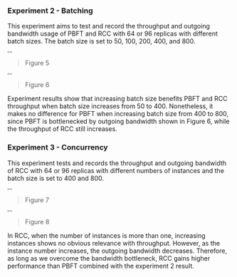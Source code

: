 ### Experiment 2 - Batching

This experiment aims to test and record the throughput and outgoing bandwidth usage of PBFT and RCC with 64 or 96 replicas with different batch sizes. The batch size is set to 50, 100, 200, 400, and 800.

<img src="https://lh4.googleusercontent.com/MJOyzTLBjguXflEsHPZS1_vfjGfUW6l2uMS76Kym6CJLZKmkLUmWJIKDPIlNk72fiOApRr1sIbR-VuAqRBvce9sPnr_cmUBM4FeB3HeXnkmnJFhdwwOeBAr_o6tn_T4RNv2ai-MkPg5f582UN1YJxSWPoQUeohgi3vXzmkG9HBlmVCK71Km_0DTagu2IBrZb" alt="img" style="zoom:25%;" />


> Figure 5 

<img src="https://lh6.googleusercontent.com/Fh5lI2cO27Fz9bon88tPhtSL1fkjT5Nwgyd1q3SLkqLiE7j1Lz4ffY0oAHybTOsbhERuCBTBrsTdAWhD4hiVQklAvLoTnc7hY1F5dJ4Ikon7bklWb_3IQMtzUIOerv7PtBaulh11_mzo-XQm7ch2enX4H5-5VWl6O5ozfwFtAeLKXircl_Nz1_Ndlx9_AUgR" alt="img" style="zoom:25%;" />

> Figure 6

Experiment results show that increasing batch size benefits PBFT and RCC throughput when batch size increases from 50 to 400. Nonetheless, it makes no difference for PBFT when increasing batch size from 400 to 800, since PBFT is bottlenecked by outgoing bandwidth shown in Figure 6, while the throughput of RCC still increases.

### Experiment 3 - Concurrency

This experiment tests and records the throughput and outgoing bandwidth of RCC with 64 or 96 replicas with different numbers of instances and the batch size is set to 400 and 800.

<img src="https://lh6.googleusercontent.com/shkgfttGb_vfwiP0Fhs6Fqqj1mASmOik9AGJ9h4_GAzsE6pCw_AQmPKb7U4ng8RC57uebTNS31ijOUARFrJinkI5kP0YK3PtPvuwxs_GRYW02EW_x9vySSD-EJ1PNdCyU2ZPmlISmA2ycMmlR3rPP3SaC1HLErDYSZwcZsmOa-UvEDkSTxwDhmFBBRqyvMgR" alt="img" style="zoom:25%;" />

> Figure 7

<img src="https://lh4.googleusercontent.com/xnRiFZOIiFnK7g5P2dMKe82EgNCF4XdTBvZfZPe7LerPGHO0U0BzkyUulQ0KdOt_h2qmlaWdf93oywbOGc-aY66cYeMVXZKDgiL_E8tClygTKyKeac5B_rawkRSVJDA4bs5J7LCphWpHrfSSGcLMBiMv9NzLrfgf0pZPpEeoqpVvViRwnE3tvge43ZYglMPa" alt="img" style="zoom:25%;" />

> Figure 8

In RCC, when the number of instances is more than one, increasing instances shows no obvious relevance with throughput. However, as the instance number increases, the outgoing bandwidth decreases. Therefore, as long as we overcome the bandwidth bottleneck, RCC gains higher performance than PBFT combined with the experiment 2 result.
